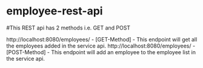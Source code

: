 # employee-rest-api

#This REST api has 2 methods i.e. GET and POST

http://localhost:8080/employees/ - [GET-Method] - This endpoint will get all the employees added in the service api.
http://localhost:8080/employees/ - [POST-Method] - This endpoint will add an employee to the employee list in the service api.
